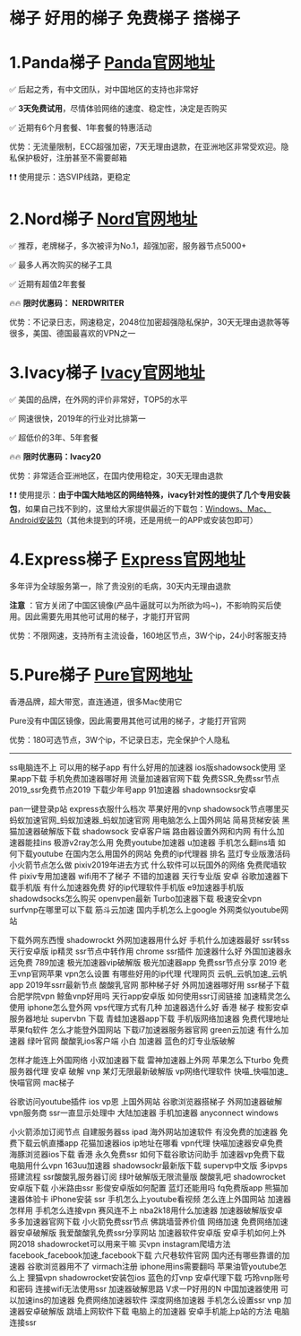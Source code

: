 # 梯子 好用的梯子 免费梯子 搭梯子 


# 1.Panda梯子 [Panda官网地址](https://www.panhdpe.xyz/r/22216799)
✅ 后起之秀，有中文团队，对中国地区的支持也非常好

✅ **3天免费试用**，尽情体验网络的速度、稳定性，决定是否购买

✅ 近期有6个月套餐、1年套餐的特惠活动

优势：无流量限制，ECC超强加密，7天无理由退款，在亚洲地区非常受欢迎。隐私保护极好，注册甚至不需要邮箱

❗ ❗ 使用提示：选SVIP线路，更稳定



# 2.Nord梯子   [Nord官网地址](http://get.affiliatescn.net/aff_c?offer_id=153&aff_id=38201&url_id=613&aff_click_id=github&aff_sub=gitlilu&aff_sub2=haotizi)
✅ 推荐，老牌梯子，多次被评为No.1，超强加密，服务器节点5000+

✅ 最多人再次购买的梯子工具

✅ 近期有超值2年套餐

🔥🔥 **限时优惠码： NERDWRITER**

优势：不记录日志，网速稳定，2048位加密超强隐私保护，30天无理由退款等等很多，美国、德国最喜欢的VPN之一


# 3.Ivacy梯子 [Ivacy官网地址](https://www.ivacykodi.com/easter-deal-2020/?aff=91814&data1=gitlilu&data2=haotizi)
✅ 美国的品牌，在外网的评价非常好，TOP5的水平

✅ 网速很快，2019年的行业对比排第一

✅ 超低价的3年、5年套餐

🔥🔥 **限时优惠码：Ivacy20**

优势：非常适合亚洲地区，在国内使用稳定，30天无理由退款

❗ ❗ 使用提示：**由于中国大陆地区的网络特殊，ivacy针对性的提供了几个专用安装包**，如果自己找不到的，这里给大家提供最近的下载包：[Windows、Mac、Android安装包](ivacyapp.md)（其他未提到的环境，还是用统一的APP或安装包即可）


# 4.Express梯子 [Express官网地址](https://www.xvbelink.com/?a_fid=tizi_vpn&chan=gitlilu&data1=haotizi)
多年评为全球服务第一，除了贵没别的毛病，30天内无理由退款

**注意** ：官方关闭了中国区镜像(产品牛逼就可以为所欲为吗~)，不影响购买后使用。因此需要先用其他可试用的梯子，才能打开官网

优势：不限网速，支持所有主流设备，160地区节点，3W个ip，24小时客服支持



# 5.Pure梯子 [Pure官网地址](https://billing.purevpn.com/aff.php?aff=42611&data1=gitlilu&data2=haotizi)
香港品牌，超大带宽，直连通道，很多Mac使用它

Pure没有中国区镜像，因此需要用其他可试用的梯子，才能打开官网

优势：180可选节点，3W个ip，不记录日志，完全保护个人隐私







------


ss电脑连不上
可以用的梯子app
有什么好用的加速器
ios版shadowsock使用
坚果app下载
手机免费加速器哪好用
流量加速器官网下载
免费SSR_免费ssr节点2019_ssr免费节点2019
下载少年号app
91加速器
shadownsocksr安卓

pan一键登录p站
express衣服什么档次
苹果好用的vnp
shadowsock节点哪里买
蚂蚁加速官网_蚂蚁加速器_蚂蚁加速官网
用电脑怎么上国外网站
简易货梯安装
黑猫加速器破解版下载
shadowsock 安卓客户端
路由器设置外网和内网
有什么加速器能挂ins
极游v2ray怎么用
免费youtube加速器
u加速器
手机怎么翻ins墙
如何下载youtube
在国内怎么用国外的网站
免费的ip代理器 排名
蓝灯专业版激活码
小火箭节点怎么做
pixiv2019年进去方式
什么软件可以玩国外的网络
免费爬墙软件
pixiv专用加速器
wifi用不了梯子
不错的加速器
天行专业版 安卓
谷歌加速器下载手机版
有什么加速器免费
好的ip代理软件手机版
e9加速器手机版
shadowdsocks怎么购买
openvpen最新
Turbo加速器下载
极速安全vpn
surfvnp在哪里可以下载
筋斗云加速
国内手机怎么上google
外网类似youtube网站

下载外网东西慢
shadowrockt
外网加速器用什么好
手机什么加速器最好
ssr转ss
天行安卓版
ip精灵
ssr节点中转作用
chrome ssr插件
加速器什么好
外国加速器永远免费
789加速
极光加速器vip破解版
极光加速器app
免费ssr节点分享 2019
老王vnp官网苹果
vpn怎么设置
有哪些好用的ip代理
代理网页
云帆_云帆加速_云帆app
2019年ssrr最新节点
酸酸乳官网
那种梯子好
外网加速器哪好用
ssr梯子下载
合肥学院vpn
鲸鱼vnp好用吗
天行app安卓版
如何使用ssr订阅链接
加速精灵怎么使用
iphone怎么登外网
vps代理方式有几种
加速器选什么好
香港 梯子
梭影安卓服务器地址
supervbn 下载
青蛙加速器app下载
手机版网络加速器
免费代理地址
苹果fq软件
怎么才能登外国网站
下载i7加速器服务器官网
green云加速
有什么加速器
绿叶官网
酸酸乳ios客户端
小白 加速器
蓝色的灯专业版破解

怎样才能连上外国网络
小双加速器下载
雷神加速器上外网
苹果怎么下turbo
免费服务器代理
安卓 破解 vnp
某灯无限最新破解版
vp网络代理软件
快喵_快喵加速_快喵官网
mac梯子

谷歌访问youtube插件
ios vp恩
上国外网站
谷歌浏览器搭梯子
外网加速器破解
vpn服务商
ssr一直显示处理中
大陆加速器
手机加速器
anyconnect windows

小火箭添加订阅节点
自建服务器ss ipad
海外网站加速软件
有没免费的加速器
免费下载云帆直播app
花猫加速器ios
ip地址在哪看
vpn代理
快喵加速器安卓免费
海豚浏览器ios下载
香港 永久免费ssr
如何下载谷歌访问助手
加速器vp免费下载
电脑用什么vpn
163uu加速器
shadowsockr最新版下载
supervp中文版
多ipvps搭建流程
ssr酸酸乳服务器订阅
绿叶破解版无限流量版
酸酸乳吧
shadowrocket安卓版下载
小米路由ssr
影俊安卓版如何配置
蓝灯还能用吗
fq免费版app
熊猫加速器体验卡
iPhone安装 ssr
手机怎么上youtube看视频
怎么连上外国网站
加速器怎样用
手机怎么连接vpn
赛风连不上
nba2k18用什么加速器
加速器破解版安卓
多多加速器官网下载
小火箭免费ssr节点
佛跳墙营养价值
网络加速
免费网络加速器安卓破解版
我爱酸酸乳免费ssr分享网站
加速器软件安卓版
安卓手机如何上外网2018
shadowrocket可以用来干嘛
买vpn
instagram爬墙方法
facebook_facebook加速_facebook下载
六尺巷软件官网
国内还有哪些靠谱的加速器
谷歌浏览器用不了
virmach注册
iphone用ins需要翻吗
苹果油管youtube怎么上
狸猫vpn
shadowrocket安装包ios
蓝色的灯vnp
安卓代理下载
巧玲vnp账号和密码
连接wifi无法使用ssr
加速器破解思路
V求一P好用的N
中国加速器使用
可以加速ins的加速器
免费网络加速器软件
深度网络加速器
手机怎么设置ssr
vnp 加速器安卓破解版
跳墙上网软件下载
电脑上的加速器
安卓手机能上p站的方法
电脑连接ssr
